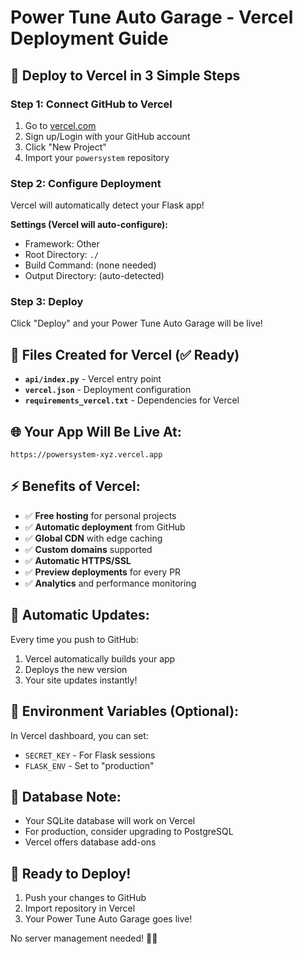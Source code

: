 # Power Tune Auto Garage - Vercel Deployment Guide

## 🚀 Deploy to Vercel in 3 Simple Steps

### Step 1: Connect GitHub to Vercel
1. Go to [vercel.com](https://vercel.com)
2. Sign up/Login with your GitHub account
3. Click "New Project"
4. Import your `powersystem` repository

### Step 2: Configure Deployment
Vercel will automatically detect your Flask app! 

**Settings (Vercel will auto-configure):**
- Framework: Other
- Root Directory: `./`
- Build Command: (none needed)
- Output Directory: (auto-detected)

### Step 3: Deploy
Click "Deploy" and your Power Tune Auto Garage will be live!

## 📁 Files Created for Vercel (✅ Ready)

- **`api/index.py`** - Vercel entry point
- **`vercel.json`** - Deployment configuration  
- **`requirements_vercel.txt`** - Dependencies for Vercel

## 🌐 Your App Will Be Live At:
`https://powersystem-xyz.vercel.app`

## ⚡ Benefits of Vercel:

- ✅ **Free hosting** for personal projects
- ✅ **Automatic deployment** from GitHub
- ✅ **Global CDN** with edge caching
- ✅ **Custom domains** supported
- ✅ **Automatic HTTPS/SSL**
- ✅ **Preview deployments** for every PR
- ✅ **Analytics** and performance monitoring

## 🔄 Automatic Updates:
Every time you push to GitHub:
1. Vercel automatically builds your app
2. Deploys the new version
3. Your site updates instantly!

## 🔧 Environment Variables (Optional):
In Vercel dashboard, you can set:
- `SECRET_KEY` - For Flask sessions
- `FLASK_ENV` - Set to "production"

## 🎯 Database Note:
- Your SQLite database will work on Vercel
- For production, consider upgrading to PostgreSQL
- Vercel offers database add-ons

## 🚀 Ready to Deploy!
1. Push your changes to GitHub
2. Import repository in Vercel
3. Your Power Tune Auto Garage goes live!

No server management needed! 🚗✨
